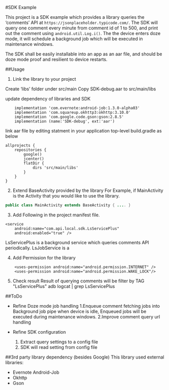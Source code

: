 #SDK Example

This project is a SDK example which provides a library queries the ‘comments’ API at `https://jsonplaceholder.typicode.com/`. The
SDK will query one comment every minute from comment id of 1 to 500, and print out the
comment using `android.util.Log.i()`. 
The the device enters doze mode, it will schedule a background job which will be executed in maintenance windows.

The SDK shall be easily installable into an app as an
aar file, and should be doze mode proof and resilient to device restarts.


##Usage

1. Link the library to your project

Create ‘libs’ folder under src/main
Copy SDK-debug.aar to src/main/libs

update dependency of libraries and SDK
~~~~
    implementation 'com.evernote:android-job:1.3.0-alpha03'
    implementation 'com.squareup.okhttp3:okhttp:3.10.0'
    implementation 'com.google.code.gson:gson:2.8.5'
    implementation (name:'SDK-debug', ext:'aar')
~~~~

link aar file by editing statment in your application top-level build.gradle as below
~~~~
allprojects {
    repositories {
        google()
        jcenter()
        flatDir {
            dirs 'src/main/libs'
        }
    }
}
~~~~

2. Extend BaseActivity provided by the library
For Example, if MainActivity is the Activity that you would like to use the library.
~~~~java
public class MainActivity extends BaseActivity { .... }
~~~~

3. Add Following in the project manifest file.
~~~~
<service
    android:name="com.api.local.sdk.LsServicePlus"
    android:enabled="true" />
~~~~

LsServicePlus is a background service which queries comments API periodically.
LsJobService is a 

4. Add Permission for the library
~~~~
    <uses-permission android:name="android.permission.INTERNET" />
    <uses-permission android:name="android.permission.WAKE_LOCK"/>
~~~~

5. Check result
Result of querying comments will be filter by TAG "LsServicePlus"
adb logcat | grep LsServicePlus

##ToDo
- Refine Doze mode job handling 
  1.Enqueue comment fetching jobs into Background job pipe when device is idle, 
    Enqueued jobs will be executed during maintenance windows.
  2.Improve comment query url handling

- Refine SDK configuration
  1. Extract query settings to a config file
  2. SDK will read setting from config file

##3rd party library dependency (besides Google)
This library used external libraries:
 - Evernote Android-Job
 - Okhttp
 - Gson


